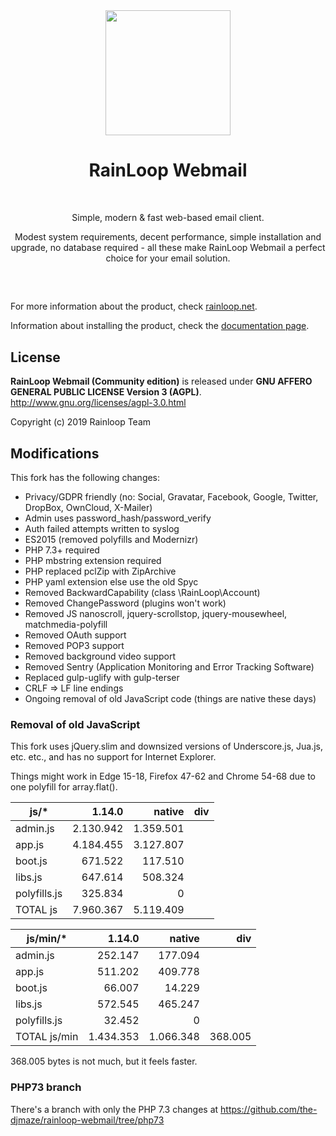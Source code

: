 <div align="center">
  <a href="https://github.com/RainLoop/rainloop-webmail">
    <img width="200" heigth="200" src="https://www.rainloop.net/static/img/logo-256x256-tiny.png">
  </a>
  <br>
  <h1>RainLoop Webmail</h1>
  <br>
  <p>
    Simple, modern &amp; fast web-based email client.
  </p>
  <p>
    Modest system requirements, decent performance, simple installation and upgrade, no database required
    - all these make RainLoop Webmail a perfect choice for your email solution.
  </p>
  <h2></h2>
  <br>
</div>

For more information about the product, check [rainloop.net](http://www.rainloop.net/).

Information about installing the product, check the [documentation page](http://www.rainloop.net/docs/installation/).

## License

**RainLoop Webmail (Community edition)** is released under
**GNU AFFERO GENERAL PUBLIC LICENSE Version 3 (AGPL)**.
http://www.gnu.org/licenses/agpl-3.0.html

Copyright (c) 2019 Rainloop Team

## Modifications

This fork has the following changes:

* Privacy/GDPR friendly (no: Social, Gravatar, Facebook, Google, Twitter, DropBox, OwnCloud, X-Mailer)
* Admin uses password_hash/password_verify
* Auth failed attempts written to syslog
* ES2015 (removed polyfills and Modernizr)
* PHP 7.3+ required
* PHP mbstring extension required
* PHP replaced pclZip with ZipArchive
* PHP yaml extension else use the old Spyc
* Removed BackwardCapability (class \RainLoop\Account)
* Removed ChangePassword (plugins won't work)
* Removed JS nanoscroll, jquery-scrollstop, jquery-mousewheel, matchmedia-polyfill
* Removed OAuth support
* Removed POP3 support
* Removed background video support
* Removed Sentry (Application Monitoring and Error Tracking Software)
* Replaced gulp-uglify with gulp-terser
* CRLF => LF line endings
* Ongoing removal of old JavaScript code (things are native these days)

### Removal of old JavaScript

This fork uses jQuery.slim and downsized versions of Underscore.js, Jua.js, etc. etc., and has no support for Internet Explorer.

Things might work in Edge 15-18, Firefox 47-62 and Chrome 54-68 due to one polyfill for array.flat().

|js/*       	|1.14.0   	|native   	| div     	|
|-----------	|--------:	|--------:	|--------:	|
|admin.js    	|2.130.942	|1.359.501	|	|
|app.js      	|4.184.455	|3.127.807	|	|
|boot.js     	|  671.522	|  117.510	|	|
|libs.js     	|  647.614	|  508.324	|	|
|polyfills.js	|  325.834	|        0	|	|
|TOTAL js   	|7.960.367	|5.119.409	|	|

|js/min/*   	|1.14.0   	|native   	| div     	|
|-----------	|--------:	|--------:	|--------:	|
|admin.js    	|  252.147	|  177.094	|	|
|app.js      	|  511.202	|  409.778	|	|
|boot.js     	|   66.007	|   14.229	|	|
|libs.js     	|  572.545	|  465.247	|	|
|polyfills.js	|   32.452	|        0	|	|
|TOTAL js/min	|1.434.353	|1.066.348	|368.005	|

368.005 bytes is not much, but it feels faster.

### PHP73 branch

There's a branch with only the PHP 7.3 changes at
https://github.com/the-djmaze/rainloop-webmail/tree/php73
